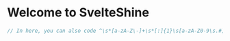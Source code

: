 <script>
  import Counter from "./Counter.svelte";
</script>

# Welcome to SvelteShine
<Counter />

```js
// In here, you can also code ^\s*[a-zA-Z\-]+\s*[:]{1}\s[a-zA-Z0-9\s.#]+[;]{1}
```
